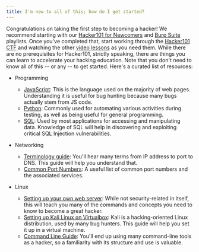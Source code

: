 ```yaml
---
title: I'm new to all of this; how do I get started?
---
```


Congratulations on taking the first step to becoming a hacker! We recommend starting with our [Hacker101 for Newcomers](/playlists/newcomers) and [Burp Suite](/playlists/burp_suite) playlists. Once you've completed that, start working through the [Hacker101 CTF](https://ctf.hacker101.com/) and watching the other [video lessons](/videos) as you need them. While there are no prerequisites for Hacker101, strictly speaking, there are things you can learn to accelerate your hacking education. Note that you don't need to know all of this -- or any -- to get started. Here's a curated list of resources:

* Programming
    * [JavaScript](https://javascript.info/): This is the language used on the majority of web pages. Understanding it is useful for bug hunting because many bugs actually stem from JS code.
    * [Python](https://docs.python.org/3/tutorial/): Commonly used for automating various activities during testing, as well as being useful for general programming.
    * [SQL](https://sqlbolt.com/): Used by most applications for accessing and manipulating data. Knowledge of SQL will help in discovering and exploiting critical SQL Injection vulnerabilities.

* Networking
    * [Terminology guide](https://www.digitalocean.com/community/tutorials/an-introduction-to-networking-terminology-interfaces-and-protocols): You'll hear many terms from IP address to port to DNS. This guide will help you understand that.
    * [Common Port Numbers](https://www.utilizewindows.com/list-of-common-network-port-numbers/): A useful list of common port numbers and the associated services.

* Linux
    * [Setting up your own web server](https://www.linux.com/learn/easy-lamp-server-installation): While not security-related in itself, this will teach you many of the commands and concepts you need to know to become a great hacker.
    * [Setting up Kali Linux on Virtualbox](https://linuxconfig.org/how-to-install-kali-linux-on-virtualbox): Kali is a hacking-oriented Linux distribution, used by many bug hunters. This guide will help you set it up in a virtual machine.
    * [Command Line Guide](https://lifehacker.com/a-command-line-primer-for-beginners-5633909?IR=T): You'll end up using many command-line tools as a hacker, so a familiarity with its structure and use is valuable.
